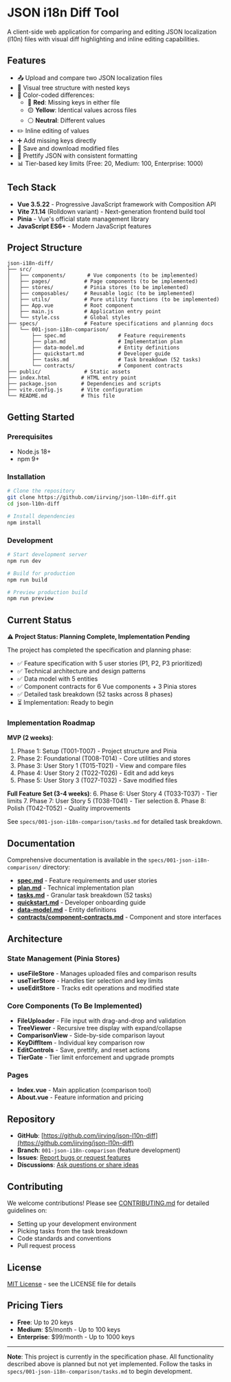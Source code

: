 # JSON i18n Diff Tool

A client-side web application for comparing and editing JSON localization (l10n) files with visual diff highlighting and inline editing capabilities.

## Features

- 📤 Upload and compare two JSON localization files
- 🌳 Visual tree structure with nested keys
- 🎨 Color-coded differences:
  - 🔴 **Red**: Missing keys in either file
  - 🟡 **Yellow**: Identical values across files
  - ⚪ **Neutral**: Different values
- ✏️ Inline editing of values
- ➕ Add missing keys directly
- 💾 Save and download modified files
- 🎨 Prettify JSON with consistent formatting
- 📊 Tier-based key limits (Free: 20, Medium: 100, Enterprise: 1000)

## Tech Stack

- **Vue 3.5.22** - Progressive JavaScript framework with Composition API
- **Vite 7.1.14** (Rolldown variant) - Next-generation frontend build tool
- **Pinia** - Vue's official state management library
- **JavaScript ES6+** - Modern JavaScript features

## Project Structure

```
json-i18n-diff/
├── src/
│   ├── components/       # Vue components (to be implemented)
│   ├── pages/           # Page components (to be implemented)
│   ├── stores/          # Pinia stores (to be implemented)
│   ├── composables/     # Reusable logic (to be implemented)
│   ├── utils/           # Pure utility functions (to be implemented)
│   ├── App.vue          # Root component
│   ├── main.js          # Application entry point
│   └── style.css        # Global styles
├── specs/               # Feature specifications and planning docs
│   └── 001-json-i18n-comparison/
│       ├── spec.md                 # Feature requirements
│       ├── plan.md                 # Implementation plan
│       ├── data-model.md           # Entity definitions
│       ├── quickstart.md           # Developer guide
│       ├── tasks.md                # Task breakdown (52 tasks)
│       └── contracts/              # Component contracts
├── public/              # Static assets
├── index.html          # HTML entry point
├── package.json        # Dependencies and scripts
├── vite.config.js      # Vite configuration
└── README.md           # This file
```

## Getting Started

### Prerequisites

- Node.js 18+
- npm 9+

### Installation

```bash
# Clone the repository
git clone https://github.com/iirving/json-l10n-diff.git
cd json-l10n-diff

# Install dependencies
npm install
```

### Development

```bash
# Start development server
npm run dev

# Build for production
npm run build

# Preview production build
npm run preview
```

## Current Status

**⚠️ Project Status: Planning Complete, Implementation Pending**

The project has completed the specification and planning phase:

- ✅ Feature specification with 5 user stories (P1, P2, P3 prioritized)
- ✅ Technical architecture and design patterns
- ✅ Data model with 5 entities
- ✅ Component contracts for 6 Vue components + 3 Pinia stores
- ✅ Detailed task breakdown (52 tasks across 8 phases)
- ⏳ Implementation: Ready to begin

### Implementation Roadmap

**MVP (2 weeks)**:

1. Phase 1: Setup (T001-T007) - Project structure and Pinia
2. Phase 2: Foundational (T008-T014) - Core utilities and stores
3. Phase 3: User Story 1 (T015-T021) - View and compare files
4. Phase 4: User Story 2 (T022-T026) - Edit and add keys
5. Phase 5: User Story 3 (T027-T032) - Save modified files

**Full Feature Set (3-4 weeks)**:
6. Phase 6: User Story 4 (T033-T037) - Tier limits
7. Phase 7: User Story 5 (T038-T041) - Tier selection
8. Phase 8: Polish (T042-T052) - Quality improvements

See `specs/001-json-i18n-comparison/tasks.md` for detailed task breakdown.

## Documentation

Comprehensive documentation is available in the `specs/001-json-i18n-comparison/` directory:

- **[spec.md](specs/001-json-i18n-comparison/spec.md)** - Feature requirements and user stories
- **[plan.md](specs/001-json-i18n-comparison/plan.md)** - Technical implementation plan
- **[tasks.md](specs/001-json-i18n-comparison/tasks.md)** - Granular task breakdown (52 tasks)
- **[quickstart.md](specs/001-json-i18n-comparison/quickstart.md)** - Developer onboarding guide
- **[data-model.md](specs/001-json-i18n-comparison/data-model.md)** - Entity definitions
- **[contracts/component-contracts.md](specs/001-json-i18n-comparison/contracts/component-contracts.md)** - Component and store interfaces

## Architecture

### State Management (Pinia Stores)

- **useFileStore** - Manages uploaded files and comparison results
- **useTierStore** - Handles tier selection and key limits
- **useEditStore** - Tracks edit operations and modified state

### Core Components (To Be Implemented)

- **FileUploader** - File input with drag-and-drop and validation
- **TreeViewer** - Recursive tree display with expand/collapse
- **ComparisonView** - Side-by-side comparison layout
- **KeyDiffItem** - Individual key comparison row
- **EditControls** - Save, prettify, and reset actions
- **TierGate** - Tier limit enforcement and upgrade prompts

### Pages

- **Index.vue** - Main application (comparison tool)
- **About.vue** - Feature information and pricing

## Repository

- **GitHub**: [https://github.com/iirving/json-l10n-diff](https://github.com/iirving/json-l10n-diff)
- **Branch**: `001-json-i18n-comparison` (feature development)
- **Issues**: [Report bugs or request features](https://github.com/iirving/json-l10n-diff/issues)
- **Discussions**: [Ask questions or share ideas](https://github.com/iirving/json-l10n-diff/discussions)

## Contributing

We welcome contributions! Please see [CONTRIBUTING.md](CONTRIBUTING.md) for detailed guidelines on:

- Setting up your development environment
- Picking tasks from the task breakdown
- Code standards and conventions
- Pull request process

## License

[MIT License](LICENSE) - see the LICENSE file for details

## Pricing Tiers

- **Free**: Up to 20 keys
- **Medium**: $5/month - Up to 100 keys
- **Enterprise**: $99/month - Up to 1000 keys

---

**Note**: This project is currently in the specification phase. All functionality described above is planned but not yet implemented. Follow the tasks in `specs/001-json-i18n-comparison/tasks.md` to begin development.
